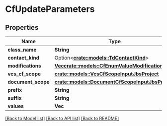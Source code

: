 # CfUpdateParameters

## Properties

Name | Type | Description | Notes
------------ | ------------- | ------------- | -------------
**class_name** | **String** |  | 
**contact_kind** | Option<[**crate::models::TdContactKind**](TD_ContactKind.md)> |  | [optional]
**modifications** | [**Vec<crate::models::CfEnumValueModification>**](CFEnumValueModification.md) |  | 
**vcs_cf_scope** | [**crate::models::VcsCfScopeInputJbsProject**](VcsCFScopeInputJbsProject.md) |  | 
**document_scope** | [**crate::models::DocumentCfScopeInputJbsProject**](DocumentCFScopeInputJbsProject.md) |  | 
**prefix** | **String** |  | 
**suffix** | **String** |  | 
**values** | **Vec<String>** |  | 

[[Back to Model list]](../README.md#documentation-for-models) [[Back to API list]](../README.md#documentation-for-api-endpoints) [[Back to README]](../README.md)


